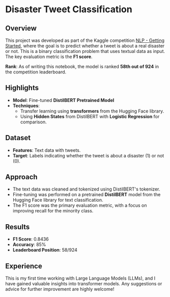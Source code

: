 # Disaster Tweet Classification

## Overview
This project was developed as part of the Kaggle competition [NLP - Getting Started](https://www.kaggle.com/competitions/nlp-getting-started), where the goal is to predict whether a tweet is about a real disaster or not. This is a binary classification problem that uses textual data as input. The key evaluation metric is the **F1 score**.

**Rank**: As of writing this notebook, the model is ranked **58th out of 924** in the competition leaderboard.

## Highlights
- **Model**: Fine-tuned **DistilBERT Pretrained Model**
- **Techniques**:
  - Transfer learning using **transformers** from the Hugging Face library.
  - Using **Hidden States** from DistilBERT with **Logistic Regression** for comparison.

## Dataset
- **Features**: Text data with tweets.
- **Target**: Labels indicating whether the tweet is about a disaster (1) or not (0).

## Approach
- The text data was cleaned and tokenized using DistilBERT's tokenizer.
- Fine-tuning was performed on a pretrained **DistilBERT** model from the Hugging Face library for text classification.
- The F1 score was the primary evaluation metric, with a focus on improving recall for the minority class.

## Results
- **F1 Score**: 0.8436
- **Accuracy**: 85%
- **Leaderboard Position**: 58/924

## Experience
This is my first time working with Large Language Models (LLMs), and I have gained valuable insights into transformer models. Any suggestions or advice for further improvement are highly welcome!

